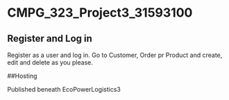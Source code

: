 # CMPG_323_Project3_31593100

## Register and Log in

Register as a user and log in.
Go to Customer, Order pr Product and create, edit and delete as you please.

##Hosting

Published beneath EcoPowerLogistics3
